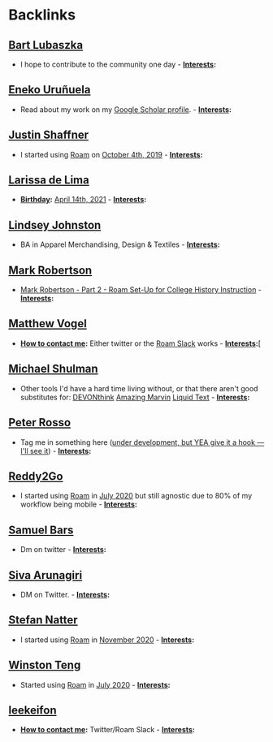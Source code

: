 
# Backlinks
## [Bart Lubaszka](<Bart Lubaszka.md>)
- I hope to contribute to the community one day
        - **[Interests](<Interests.md>):**

## [Eneko Uruñuela](<Eneko Uruñuela.md>)
- Read about my work on my [Google Scholar profile](https://scholar.google.com/citations?user=KLIjERgAAAAJ&hl=en).
        - **[Interests](<Interests.md>):**

## [Justin Shaffner](<Justin Shaffner.md>)
- I started using [Roam](<Roam.md>) on [October 4th, 2019](<October 4th, 2019.md>)
        - **[Interests](<Interests.md>):**

## [Larissa de Lima](<Larissa de Lima.md>)
- **[Birthday](<Birthday.md>):** [April 14th, 2021](<April 14th, 2021.md>)
        - **[Interests](<Interests.md>):**

## [Lindsey Johnston](<Lindsey Johnston.md>)
- BA in Apparel Merchandising, Design & Textiles
        - **[Interests](<Interests.md>):**

## [Mark Robertson](<Mark Robertson.md>)
- [Mark Robertson - Part 2 - Roam Set-Up for College History Instruction](https://youtu.be/_QJ6Nt2r_xg)
        - **[Interests](<Interests.md>):**

## [Matthew Vogel](<Matthew Vogel.md>)
- **[How to contact me](<How to contact me.md>):** Either twitter or the [Roam Slack](<Roam Slack.md>) works 
        - **[Interests](<Interests.md>):**[

## [Michael Shulman](<Michael Shulman.md>)
- Other tools I'd have a hard time living without, or that there aren't good substitutes for: [DEVONthink](<DEVONthink.md>) [Amazing Marvin](<Amazing Marvin.md>) [Liquid Text](<Liquid Text.md>)
        - **[Interests](<Interests.md>):**

## [Peter Rosso](<Peter Rosso.md>)
- Tag me in something here ([under development, but YEA give it a hook — I'll see it]([Chat](<Chat.md>)))
        - **[Interests](<Interests.md>):**

## [Reddy2Go](<Reddy2Go.md>)
- I started using [Roam](<Roam.md>) in [July 2020](<July 2020.md>) but still agnostic due to 80% of my workflow being mobile
        - **[Interests](<Interests.md>):**

## [Samuel Bars](<Samuel Bars.md>)
- Dm on twitter
        - **[Interests](<Interests.md>):**

## [Siva Arunagiri](<Siva Arunagiri.md>)
- DM on Twitter.
        - **[Interests](<Interests.md>):**

## [Stefan Natter](<Stefan Natter.md>)
- I started using [Roam](<Roam.md>) in [November 2020](<November 2020.md>)
        - **[Interests](<Interests.md>):**

## [Winston Teng](<Winston Teng.md>)
- Started using [Roam](<Roam.md>) in [July 2020](<July 2020.md>)
        - **[Interests](<Interests.md>):**

## [leekeifon](<leekeifon.md>)
- **[How to contact me](<How to contact me.md>):** Twitter/Roam Slack
        - **[Interests](<Interests.md>):**

